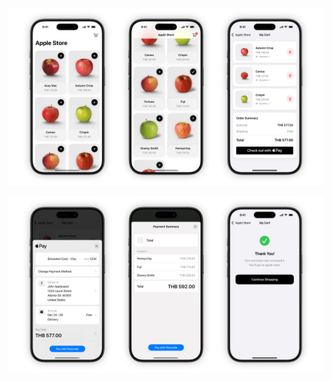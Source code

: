 ![](https://raw.githubusercontent.com/npwitk/LegitAppleStore/refs/heads/main/App%20Images/AppStore_Screenshots_1.png)

![](https://raw.githubusercontent.com/npwitk/LegitAppleStore/refs/heads/main/App%20Images/AppStore_Screenshots_2.png)

